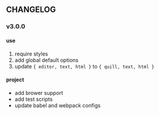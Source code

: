 
## CHANGELOG

### v3.0.0

#### use
1. require styles
2. add global default options
3. update `{ editor, text, html }` to `{ quill, text, html }`

#### project
- add brower support
- add test scripts
- update babel and webpack configs
